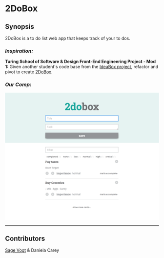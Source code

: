 # 2DoBox

## Synopsis

2DoBox is a to do list web app that keeps track of your to dos. 

### *Inspiration:* 

**Turing School of Software & Design Front-End Engineering Project - Mod 1:** Given another student's code base from the [IdeaBox project](http://frontend.turing.io/projects/ideabox.html), refactor and pivot to create [2DoBox](http://frontend.turing.io/projects/2DoBox-Pivot-Mod1.html). 

### *Our Comp:* 

![Main Screen](./images/main.png)


---

## Contributors

[Sage Vogt](https://github.com/SageVanGogt) & Daniela Carey
